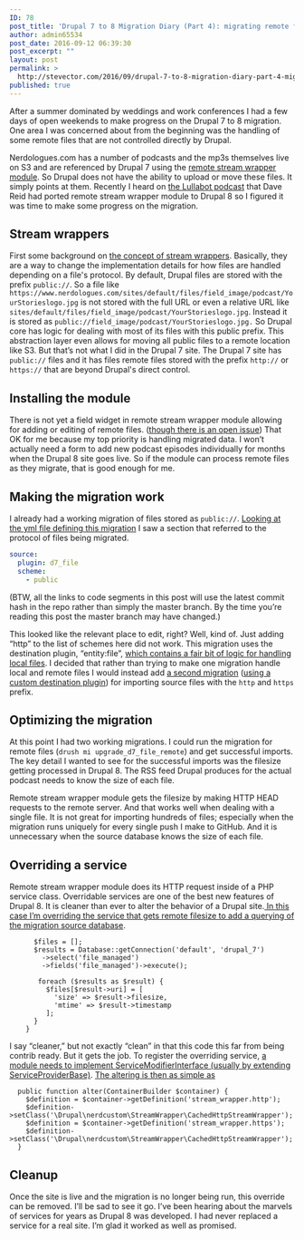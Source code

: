 ```yaml
---
ID: 78
post_title: 'Drupal 7 to 8 Migration Diary (Part 4): migrating remote files and swapping a service class'
author: admin65534
post_date: 2016-09-12 06:39:30
post_excerpt: ""
layout: post
permalink: >
  http://stevector.com/2016/09/drupal-7-to-8-migration-diary-part-4-migrating-remote-files-and-swapping-a-service-class/
published: true
---
```

After a summer dominated by weddings and work conferences I had a few days of open weekends to make progress on the Drupal 7 to 8 migration. One area I was concerned about from the beginning was the handling of some remote files that are not controlled directly by Drupal.

Nerdologues.com has a number of podcasts and the mp3s themselves live on S3 and are referenced by Drupal 7 using the <a href="https://www.drupal.org/project/remote_stream_wrapper">remote stream wrapper module</a>. So Drupal does not have the ability to upload or move these files. It simply points at them. Recently I heard on <a href="https://www.lullabot.com/podcasts/drupalizeme-podcast/drupal-8-deep-dive-with-andrew-juampy-mateu-and-dave">the Lullabot podcast</a> that Dave Reid had ported remote stream wrapper module to Drupal 8 so I figured it was time to make some progress on the migration.

## Stream wrappers

First some background on <a href="http://php.net/manual/en/class.streamwrapper.php">the concept of stream wrappers</a>. Basically, they are a way to change the implementation details for how files are handled depending on a file's protocol. By default, Drupal files are stored with the prefix `public://`. So a file like `https://www.nerdologues.com/sites/default/files/field_image/podcast/YourStorieslogo.jpg` is not stored with the full URL or even a relative URL like `sites/default/files/field_image/podcast/YourStorieslogo.jpg`. Instead it is stored as `public://field_image/podcast/YourStorieslogo.jpg.` So Drupal core has logic for dealing with most of its files with this public prefix. This abstraction layer even allows for moving all public files to a remote location like S3. But that’s not what I did in the Drupal 7 site. The Drupal 7 site has `public://` files and it has files remote files stored with the prefix `http://` or `https://` that are beyond Drupal's direct control.

## Installing the module

There is not yet a field widget in remote stream wrapper module allowing for adding or editing of remote files. (<a href="https://www.drupal.org/node/2775507">though there is an open issue</a>) That OK for me because my top priority is handling migrated data. I won’t actually need a form to add new podcast episodes individually for months when the Drupal 8 site goes live. So if the module can process remote files as they migrate, that is good enough for me.

## Making the migration work

I already had a working migration of files stored as `public://`. <a href="https://github.com/stevector/nerdologues-d8/blob/b95026c6f62c5696de3b9a4a56694486ec348ea7/web/sites/default/config/migrate_plus.migration.upgrade_d7_file.yml">Looking at the yml file defining this migration</a> I saw a section that referred to the protocol of files being migrated.

```yml
source:
  plugin: d7_file
  scheme:
    - public
```

(BTW, all the links to code segments in this post will use the latest commit hash in the repo rather than simply the master branch. By the time you’re reading this post the master branch may have changed.)

This looked like the relevant place to edit, right? Well, kind of. Just adding “http” to the list of schemes here did not work. This migration uses the destination plugin, “entity:file”, <a href="http://cgit.drupalcode.org/drupal/tree/core/modules/file/src/Plugin/migrate/destination/EntityFile.php?h=8.1.x&id=a734cfae5dba958e3922b9291795b72b50a89f5a#n98">which contains a fair bit of logic for handling local files</a>. I decided that rather than trying to make one migration handle local and remote files I would instead add <a href="https://github.com/stevector/nerdologues-d8/blob/b95026c6f62c5696de3b9a4a56694486ec348ea7/web/sites/default/config/migrate_plus.migration.upgrade_d7_file_remote.yml">a second migration</a> (<a href="https://github.com/stevector/nerdologues-d8/blob/b95026c6f62c5696de3b9a4a56694486ec348ea7/web/modules/custom/nerdcustom/src/Plugin/migrate/destination/EntityFileRemote.php">using a custom destination plugin</a>) for importing source files with the `http` and `https` prefix.

## Optimizing the migration

At this point I had two working migrations. I could run the migration for remote files (`drush mi upgrade_d7_file_remote`) and get successful imports. The key detail I wanted to see for the successful imports was the filesize getting processed in Drupal 8. The RSS feed Drupal produces for the actual podcast needs to know the size of each file.

Remote stream wrapper module gets the filesize by making HTTP HEAD requests to the remote server. And that works well when dealing with a single file. It is not great for importing hundreds of files; especially when the migration runs uniquely for every single push I make to GitHub. And it is unnecessary when the source database knows the size of each file.

## Overriding a service

Remote stream wrapper module does its HTTP request inside of a PHP service class. Overridable services are one of the best new features of Drupal 8. It is cleaner than ever to alter the behavior of a Drupal site.<a href="https://github.com/stevector/nerdologues-d8/blob/5c81772d9ba769528c32ba71f855f3b8cf034e25/web/modules/custom/nerdcustom/src/StreamWrapper/CachedHttpStreamWrapper.php"> In this case I’m overriding the service that gets remote filesize to add a querying of the migration source database</a>.

```
      $files = [];
      $results = Database::getConnection('default', 'drupal_7')
        ->select('file_managed')
        ->fields('file_managed')->execute();

       foreach ($results as $result) {
         $files[$result->uri] = [
           'size' => $result->filesize,
           'mtime' => $result->timestamp
         ];
      }
    }
```

I say “cleaner,” but not exactly “clean” in that this code this far from being contrib ready. But it gets the job. To register the overriding service, <a href="https://www.drupal.org/node/2026959">a module needs to implement ServiceModifierInterface (usually by extending ServiceProviderBase)</a>. <a href="https://github.com/stevector/nerdologues-d8/blob/5c81772d9ba769528c32ba71f855f3b8cf034e25/web/modules/custom/nerdcustom/src/NerdcustomServiceProvider.php">The altering is then as simple as</a>

```
  public function alter(ContainerBuilder $container) {
    $definition = $container->getDefinition('stream_wrapper.http');
    $definition->setClass('\Drupal\nerdcustom\StreamWrapper\CachedHttpStreamWrapper');
    $definition = $container->getDefinition('stream_wrapper.https');
    $definition->setClass('\Drupal\nerdcustom\StreamWrapper\CachedHttpStreamWrapper');
  }
```

## Cleanup

Once the site is live and the migration is no longer being run, this override can be removed. I’ll be sad to see it go. I’ve been hearing about the marvels of services for years as Drupal 8 was developed. I had never replaced a service for a real site. I’m glad it worked as well as promised.
